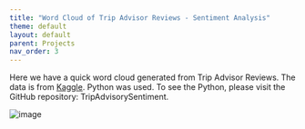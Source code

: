 ```yaml
---
title: "Word Cloud of Trip Advisor Reviews - Sentiment Analysis"
theme: default
layout: default
parent: Projects
nav_order: 3
---
```

Here we have a quick word cloud generated from Trip Advisor Reviews. The data is from [Kaggle](https://www.kaggle.com/andrewmvd/trip-advisor-hotel-reviews). Python was used. To see the Python, please visit the GitHub repository: TripAdvisorySentiment.

![image](https://user-images.githubusercontent.com/76073032/104963802-eb2a7600-59a0-11eb-9d62-90142c1dc171.png)
